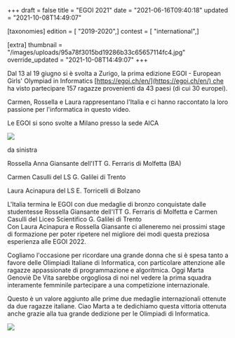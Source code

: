 +++
draft = false
title = "EGOI 2021"
date = "2021-06-16T09:40:18"
updated = "2021-10-08T14:49:07"

[taxonomies]
edition = [ "2019-2020",]
contest = [ "international",]

[extra]
thumbnail = "/images/uploads/95a78f3015bd19286b33c65657114fc4.jpg"
override_updated = "2021-10-08T14:49:07"
+++

Dal 13 al 19 giugno si è svolta a Zurigo, la prima edizione EGOI - European Girls' Olympiad in Informatics [https://egoi.ch/en/](https://egoi.ch/en/) che ha visto partecipare 157 ragazze provenienti da 43 paesi (di cui 30 europei).

Carmen, Rossella e Laura rappresentano l'Italia e ci hanno raccontato la loro passione per l'informatica in questo video.

Le EGOI si sono svolte a Milano presso la sede AICA

![](/images/uploads/egoi-gara.jpeg)

da sinistra

Rossella Anna Giansante dell'ITT G. Ferraris di Molfetta (BA)

Carmen Casulli del LS G. Galilei di Trento

Laura Acinapura del LS E. Torricelli di Bolzano

L'Italia termina le EGOI con due medaglie di bronzo conquistate dalle studentesse Rossella Giansante dell'ITT G. Ferraris di Molfetta e Carmen Casulli del Liceo Scientifico G. Galilei di Trento<br/>Con Laura Acinapura e Rossella Giansante ci alleneremo nei prossimi stage di formazione per poter ripetere nel migliore dei modi questa preziosa esperienza alle EGOI 2022.

Cogliamo l'occasione per ricordare una grande donna che si è spesa tanto a favore delle Olimpiadi Italiane di Informatica, con particolare attenzione alle ragazze appassionate di programmazione e algoritmica.
Oggi Marta Genoviè De Vita sarebbe orgogliosa di noi nel vedere la prima squadra interamente femminile partecipare a una competizione internazionale.

Questo è un valore aggiunto alle prime due medaglie internazionali ottenute da due ragazze italiane. Ciao Marta a te dedichiamo questa vittoria ottenuta anche grazie alla tua grande dedizione per le Olimpiadi di Informatica.

![](/images/uploads/egoi-devita.jpeg)
